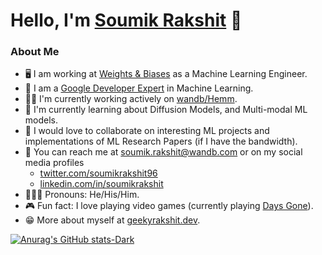 # Hello, I'm [Soumik Rakshit](https://geekyrakshit.dev/) 👋

### About Me

- 🖥️ I am working at [Weights & Biases](https://wandb.ai/site) as a Machine Learning Engineer.
- 📣 I am a [Google Developer Expert](https://developers.google.com/community/experts/directory/profile/profile-soumik-rakshit) in Machine Learning.
- 👷‍♂️ I'm currently working actively on [wandb/Hemm](https://github.com/wandb/Hemm).
- 🌱 I'm currently learning about Diffusion Models, and Multi-modal ML models.
- 👬 I would love to collaborate on interesting ML projects and implementations of ML Research Papers (if I have the bandwidth).
- 📲 You can reach me at soumik.rakshit@wandb.com or on my social media profiles
  - [twitter.com/soumikrakshit96](https://twitter.com/soumikrakshit96)
  - [linkedin.com/in/soumikrakshit](https://linkedin.com/in/soumikrakshit)
- 🧔🏽‍♂️ Pronouns: He/His/Him.
- 🎮 Fun fact: I love playing video games (currently playing [Days Gone](https://store.playstation.com/en-in/product/EP9000-CUSA09175_00-DAYSGONECOMPLETE)).
- 😁 More about myself at [geekyrakshit.dev](https://geekyrakshit.dev).


[![Anurag's GitHub stats-Dark](https://github-readme-stats.vercel.app/api?username=soumik12345&show_icons=true&theme=dark#gh-dark-mode-only)]([https://github.com/anuraghazra/github-readme-stats#gh-dark-mode-only](https://github.com/soumik12345))
